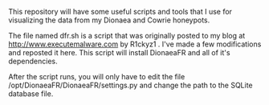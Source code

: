 This repository will have some useful scripts and tools that I use for visualizing the data from my Dionaea and Cowrie honeypots.

The file named dfr.sh is a script that was originally posted to my blog at http://www.executemalware.com by R1ckyz1 . I've made a few modifications and reposted it here. This script will install DionaeaFR and all of it's dependencies. 

After the script runs, you will only have to edit the file /opt/DionaeaFR/DionaeaFR/settings.py and change the path to the SQLite database file.


